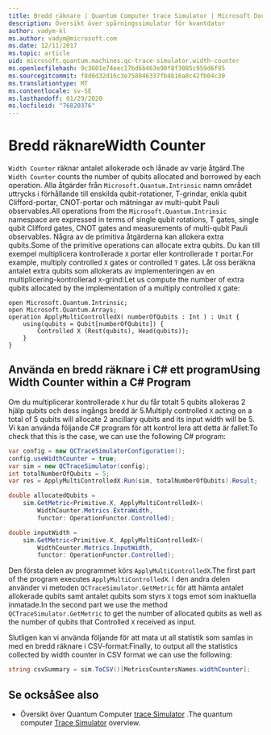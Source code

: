 ```yaml
---
title: Bredd räknare | Quantum Computer trace Simulator | Microsoft Docs
description: Översikt över spårningssimulator för kvantdator
author: vadym-kl
ms.author: vadym@microsoft.com
ms.date: 12/11/2017
ms.topic: article
uid: microsoft.quantum.machines.qc-trace-simulator.width-counter
ms.openlocfilehash: 9c3601e74eec17bd6b463e90f8f3085c959d6f95
ms.sourcegitcommit: f8d6d32d16c3e758046337fb4b16a8c42fb04c39
ms.translationtype: MT
ms.contentlocale: sv-SE
ms.lasthandoff: 01/29/2020
ms.locfileid: "76820376"
---
```

# <a name="width-counter"></a><span data-ttu-id="37b2f-103">Bredd räknare</span><span class="sxs-lookup"><span data-stu-id="37b2f-103">Width Counter</span></span>

<span data-ttu-id="37b2f-104">`Width Counter` räknar antalet allokerade och lånade av varje åtgärd.</span><span class="sxs-lookup"><span data-stu-id="37b2f-104">The `Width Counter` counts the number of qubits allocated and borrowed by each operation.</span></span>
<span data-ttu-id="37b2f-105">Alla åtgärder från `Microsoft.Quantum.Intrinsic` namn området uttrycks i förhållande till enskilda qubit-rotationer, T-grindar, enkla qubit Clifford-portar, CNOT-portar och mätningar av multi-qubit Pauli observables.</span><span class="sxs-lookup"><span data-stu-id="37b2f-105">All operations from the `Microsoft.Quantum.Intrinsic` namespace are expressed in terms of single qubit rotations, T gates, single qubit Clifford gates, CNOT gates and measurements of multi-qubit Pauli observables.</span></span> <span data-ttu-id="37b2f-106">Några av de primitiva åtgärderna kan allokera extra qubits.</span><span class="sxs-lookup"><span data-stu-id="37b2f-106">Some of the primitive operations can allocate extra qubits.</span></span> <span data-ttu-id="37b2f-107">Du kan till exempel multiplicera kontrollerade `X` portar eller kontrollerade `T` portar.</span><span class="sxs-lookup"><span data-stu-id="37b2f-107">For example, multiply controlled `X` gates or controlled `T` gates.</span></span> <span data-ttu-id="37b2f-108">Låt oss beräkna antalet extra qubits som allokerats av implementeringen av en multiplicering-kontrollerad `X`-grind:</span><span class="sxs-lookup"><span data-stu-id="37b2f-108">Let us compute the number of extra qubits allocated by the implementation of a multiply controlled `X` gate:</span></span>

```qsharp
open Microsoft.Quantum.Intrinsic;
open Microsoft.Quantum.Arrays;
operation ApplyMultiControlledX( numberOfQubits : Int ) : Unit {
    using(qubits = Qubit[numberOfQubits]) {
        Controlled X (Rest(qubits), Head(qubits));
    } 
}
```

## <a name="using-width-counter-within-a-c-program"></a><span data-ttu-id="37b2f-109">Använda en bredd räknare i C# ett program</span><span class="sxs-lookup"><span data-stu-id="37b2f-109">Using Width Counter within a C# Program</span></span>

<span data-ttu-id="37b2f-110">Om du multiplicerar kontrollerade `X` hur du får totalt 5 qubits allokeras 2 hjälp qubits och dess ingångs bredd är 5.</span><span class="sxs-lookup"><span data-stu-id="37b2f-110">Multiply controlled `X` acting on a total of 5 qubits will allocate 2 ancillary qubits and its input width will be 5.</span></span> <span data-ttu-id="37b2f-111">Vi kan använda följande C# program för att kontrol lera att detta är fallet:</span><span class="sxs-lookup"><span data-stu-id="37b2f-111">To check that this is the case, we can use the following C# program:</span></span>

```csharp 
var config = new QCTraceSimulatorConfiguration();
config.useWidthCounter = true;
var sim = new QCTraceSimulator(config);
int totalNumberOfQubits = 5;
var res = ApplyMultiControlledX.Run(sim, totalNumberOfQubits).Result;

double allocatedQubits = 
    sim.GetMetric<Primitive.X, ApplyMultiControlledX>(
        WidthCounter.Metrics.ExtraWidth,
        functor: OperationFunctor.Controlled); 

double inputWidth =
    sim.GetMetric<Primitive.X, ApplyMultiControlledX>(
        WidthCounter.Metrics.InputWidth,
        functor: OperationFunctor.Controlled);
```

<span data-ttu-id="37b2f-112">Den första delen av programmet körs `ApplyMultiControlledX`.</span><span class="sxs-lookup"><span data-stu-id="37b2f-112">The first part of the program executes `ApplyMultiControlledX`.</span></span> <span data-ttu-id="37b2f-113">I den andra delen använder vi metoden `QCTraceSimulator.GetMetric` för att hämta antalet allokerade qubits samt antalet qubits som styrs `X` togs emot som inaktuella inmatade.</span><span class="sxs-lookup"><span data-stu-id="37b2f-113">In the second part we use the method `QCTraceSimulator.GetMetric` to get the number of allocated qubits as well as the number of qubits that Controlled `X` received as input.</span></span> 

<span data-ttu-id="37b2f-114">Slutligen kan vi använda följande för att mata ut all statistik som samlas in med en bredd räknare i CSV-format:</span><span class="sxs-lookup"><span data-stu-id="37b2f-114">Finally, to output all the statistics collected by width counter in CSV format we can use the following:</span></span>
```csharp
string csvSummary = sim.ToCSV()[MetricsCountersNames.widthCounter];
```

## <a name="see-also"></a><span data-ttu-id="37b2f-115">Se också</span><span class="sxs-lookup"><span data-stu-id="37b2f-115">See also</span></span> ##

- <span data-ttu-id="37b2f-116">Översikt över Quantum Computer [trace Simulator](xref:microsoft.quantum.machines.qc-trace-simulator.intro) .</span><span class="sxs-lookup"><span data-stu-id="37b2f-116">The quantum computer [Trace Simulator](xref:microsoft.quantum.machines.qc-trace-simulator.intro) overview.</span></span>

